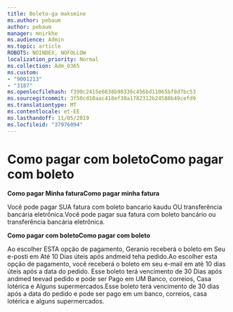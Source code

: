 ```yaml
---
title: Boleto-ga maksmine
ms.author: pebaum
author: pebaum
manager: mnirkhe
ms.audience: Admin
ms.topic: article
ROBOTS: NOINDEX, NOFOLLOW
localization_priority: Normal
ms.collection: Adm_O365
ms.custom:
- "9001213"
- "3187"
ms.openlocfilehash: f390c2415e6638b90336c456bd11065bf8d7bc53
ms.sourcegitcommit: 3f50cd10aac418ef38a1782312b24588b49cefd9
ms.translationtype: MT
ms.contentlocale: et-EE
ms.lasthandoff: 11/05/2019
ms.locfileid: "37976094"
---
```

# <a name="como-pagar-com-boleto"></a><span data-ttu-id="af4d9-102">Como pagar com boleto</span><span class="sxs-lookup"><span data-stu-id="af4d9-102">Como pagar com boleto</span></span>

<span data-ttu-id="af4d9-103">**Como pagar Minha fatura**</span><span class="sxs-lookup"><span data-stu-id="af4d9-103">**Como pagar minha fatura**</span></span>

<span data-ttu-id="af4d9-104">Você pode pagar SUA fatura com boleto bancario kaudu OU transferência bancária eletrônica.</span><span class="sxs-lookup"><span data-stu-id="af4d9-104">Você pode pagar sua fatura com boleto bancário ou transferência bancária eletrônica.</span></span>

<span data-ttu-id="af4d9-105">**Como pagar com boleto**</span><span class="sxs-lookup"><span data-stu-id="af4d9-105">**Como pagar com  boleto**</span></span>

<span data-ttu-id="af4d9-106">Ao escolher ESTA opção de pagamento, Geranio receberá o boleto em Seu e-posti em Até 10 Dias úteis após andmeid teha pedido.</span><span class="sxs-lookup"><span data-stu-id="af4d9-106">Ao escolher  esta opção de pagamento, você receberá o boleto em seu e-mail em até 10 dias úteis após a data do pedido.</span></span> <span data-ttu-id="af4d9-107">Esse boleto terá vencimento de 30 Dias após andmed teevad pedido e pode ser Pago em UM Banco, correios, Casa lotérica e Alguns supermercados.</span><span class="sxs-lookup"><span data-stu-id="af4d9-107">Esse boleto terá vencimento de 30 dias após a data do pedido e pode ser pago em um banco, correios, casa lotérica e alguns supermercados.</span></span> 